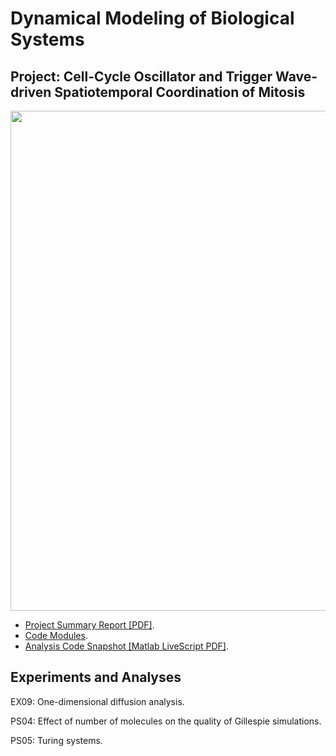 # Dynamical Modeling of Biological Systems

## Project: Cell-Cycle Oscillator and Trigger Wave-driven Spatiotemporal Coordination of Mitosis

<img src="./docs/assets/mitotic-trigger-waves.png" width=800 />

- [Project Summary Report [PDF]](./project_mitotic-trigger-waves/docs/project-report.pdf).
- [Code Modules](./project_mitotic-trigger-waves).
- [Analysis Code Snapshot [Matlab LiveScript PDF]](./project_mitotic-trigger-waves/docs/code-notebook.pdf).

## Experiments and Analyses
EX09: One-dimensional diffusion analysis.

PS04: Effect of number of molecules on the quality of Gillespie simulations.

PS05: Turing systems.
